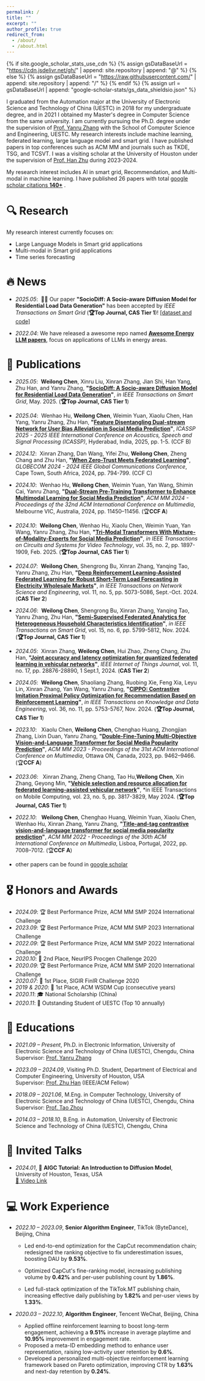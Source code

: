 ```yaml
---
permalink: /
title: ""
excerpt: ""
author_profile: true
redirect_from: 
  - /about/
  - /about.html
---
```


{% if site.google_scholar_stats_use_cdn %}
{% assign gsDataBaseUrl = "https://cdn.jsdelivr.net/gh/" | append: site.repository | append: "@" %}
{% else %}
{% assign gsDataBaseUrl = "https://raw.githubusercontent.com/" | append: site.repository | append: "/" %}
{% endif %}
{% assign url = gsDataBaseUrl | append: "google-scholar-stats/gs_data_shieldsio.json" %}

<span class='anchor' id='about-me'></span>

I graduated from the Automation major at the University of Electronic Science and Technology of China (UESTC) in 2018 for my undergraduate degree, and in 2021 I obtained my Master's degree in Computer Science from the same university. I am currently pursuing the Ph.D. degree under the supervision of  [Prof. Yanru Zhang](https://scholar.google.com/citations?user=6I1ytegAAAAJ&hl=en) with the School of Computer Science and Engineering, UESTC. My research interests include machine learning, federated learning, large language model and smart grid. I have published papers in top conferences such as ACM MM and journals such as TKDE, TSG, and TCSVT. I was a visiting scholar at the University of Houston under the supervision of [Prof. Han Zhu](http://www2.egr.uh.edu/~zhan2/) during 2023-2024.

My research interest includes AI in smart grid, Recommendation, and Multi-modal in machine learning. I have published 26 papers with total <a href='https://scholar.google.com/citations?user=ukaTvisAAAAJ'>google scholar citations <strong><span id='total_cit'>140+</span></strong></a> .

# 🔍 Research
My research interest currently focuses on:
- Large Language Models in Smart grid applications
- Multi-modal in Smart grid applications
- Time series forecasting

# 🔥 News
* *2025.05*: &nbsp;🎉🎉 Our paper **"SocioDiff: A Socio-aware Diffusion Model for Residential Load Data Generation"** has been accepted by *IEEE Transactions on Smart Grid* (**🏆Top Journal, CAS Tier 1**)! [[dataset and code]](https://github.com/Intelligame/SocialDiff)

- *2022.04*:  We have released a awesome repo named **[Awesome Energy LLM papers](https://github.com/chenweilong915/awesome_energy_LLM)**, focus on applications of LLMs in energy areas.

# 📝 Publications 

- *2025.05*: &nbsp;**Weilong Chen**, Xinru Liu, Xinran Zhang, Jian Shi, Han Yang, Zhu Han, and Yanru Zhang, **"[SocioDiff: A Socio-aware Diffusion Model for Residential Load Data Generation](https://github.com/Intelligame/SocialDiff)"**, *in IEEE Transactions on Smart Grid*, May. 2025. (**🏆Top Journal, CAS Tier 1**)

- *2025.04*: &nbsp;Wenhao Hu, **Weilong Chen**, Weimin Yuan, Xiaolu Chen, Han Yang, Yanru Zhang, Zhu Han, **"[Feature Disentangling Dual-stream Network for User Bias Alleviation in Social Media Prediction](https://ieeexplore.ieee.org/abstract/document/10890121)"**, *ICASSP 2025 - 2025 IEEE International Conference on Acoustics, Speech and Signal Processing (ICASSP)*, Hyderabad, India, 2025, pp. 1-5. (CCF B)

- *2024.12*: &nbsp;Xinran Zhang, Dan Wang, Yifei Zhu, **Weilong Chen**, Zheng Chang and Zhu Han, **"[When Zero-Trust Meets Federated Learning](https://ieeexplore.ieee.org/abstract/document/10901088)"**, *GLOBECOM 2024 - 2024 IEEE Global Communications Conference*, Cape Town, South Africa, 2024, pp. 794-799. (CCF C)

- *2024.10*: &nbsp;Wenhao Hu, **Weilong Chen**, Weimin Yuan, Yan Wang, Shimin Cai, Yanru Zhang, **"[Dual-Stream Pre-Training Transformer to Enhance Multimodal Learning for Social Media Prediction](https://dl.acm.org/doi/abs/10.1145/3664647.3688998)"**, *ACM MM 2024 - Proceedings of the 32nd ACM International Conference on Multimedia*, Melbourne VIC, Australia, 2024, pp. 11450–11456. (🏆**CCF A**)

- *2024.10*: &nbsp;**Weilong Chen**, Wenhao Hu, Xiaolu Chen, Weimin Yuan, Yan Wang, Yanru Zhang, Zhu Han, **"[Tri-Modal Transformers With Mixture-of-Modality-Experts for Social Media Prediction](https://ieeexplore.ieee.org/abstract/document/10705363)"**, *in IEEE Transactions on Circuits and Systems for Video Technology*, vol. 35, no. 2, pp. 1897-1909, Feb. 2025. (**🏆Top Journal, CAS Tier 1**)


- *2024.07*: &nbsp;**Weilong Chen**, Shengrong Bu, Xinran Zhang, Yanqing Tao, Yanru Zhang, Zhu Han, **"[Deep Reinforcement Learning-Assisted Federated Learning for Robust Short-Term Load Forecasting in Electricity Wholesale Markets](https://ieeexplore.ieee.org/abstract/document/10598399/)"**, *in IEEE Transactions on Network Science and Engineering*, vol. 11, no. 5, pp. 5073-5086, Sept.-Oct. 2024. (**CAS Tier 2**)

- *2024.06*: &nbsp;**Weilong Chen**, Shengrong Bu, Xinran Zhang, Yanqing Tao, Yanru Zhang, Zhu Han, **"[Semi-Supervised Federated Analytics for Heterogeneous Household Characteristics Identification](https://ieeexplore.ieee.org/abstract/document/10559406)"**, *in IEEE Transactions on Smart Grid*, vol. 15, no. 6, pp. 5799-5812, Nov. 2024. (**🏆Top Journal, CAS Tier 1**)

- *2024.05*: &nbsp;Xinran Zhang, **Weilong Chen**, Hui Zhao, Zheng Chang, Zhu Han, **"[Joint accuracy and latency optimization for quantized federated learning in vehicular networks](https://ieeexplore.ieee.org/abstract/document/10542529/)"**, *IEEE Internet of Things Journal*, vol. 11, no. 17, pp. 28876-28890, 1 Sept.1, 2024. (**CAS Tier 2**)

- *2024.05*: &nbsp;**Weilong Chen**, Shaoliang Zhang, Ruobing Xie, Feng Xia, Leyu Lin, Xinran Zhang, Yan Wang, Yanru Zhang, **"[CIPPO: Contrastive Imitation Proximal Policy Optimization for Recommendation Based on Reinforcement Learning](https://ieeexplore.ieee.org/abstract/document/10534824)"**, *in IEEE Transactions on Knowledge and Data Engineering*, vol. 36, no. 11, pp. 5753-5767, Nov. 2024. (**🏆Top Journal, CAS Tier 1**)

- *2023.10*: &nbsp; Xiaolu Chen, **Weilong Chen**, Chenghao Huang, Zhongjian Zhang, Lixin Duan, Yanru Zhang, **"[Double-Fine-Tuning Multi-Objective Vision-and-Language Transformer for Social Media Popularity Prediction](https://dl.acm.org/doi/abs/10.1145/3581783.3612845)"**, *ACM MM 2023 - Proceedings of the 31st ACM International Conference on Multimedia*, Ottawa ON, Canada, 2023, pp. 9462–9466. (🏆**CCF A**)

- *2023.06*: &nbsp; Xinran Zhang, Zheng Chang, Tao Hu,**Weilong Chen**, Xin Zhang, Geyong Min, **"[Vehicle selection and resource allocation for federated learning-assisted vehicular network](https://ieeexplore.ieee.org/abstract/document/10559406)"**, *in IEEE Transactions on Mobile Computing, vol. 23, no. 5, pp. 3817-3829, May 2024. (**🏆Top Journal, CAS Tier 1**)

- *2022.10*: &nbsp; **Weilong Chen**, Chenghao Huang, Weimin Yuan, Xiaolu Chen, Wenhao Hu, Xinran Zhang, Yanru Zhang, **"[Title-and-tag contrastive vision-and-language transformer for social media popularity prediction](https://dl.acm.org/doi/abs/10.1145/3503161.3551568)"**, *ACM MM 2022 - Proceedings of the 30th ACM International Conference on Multimedia*, Lisboa, Portugal, 2022, pp. 7008–7012. (🏆**CCF A**)

- other papers can be found in [google scholar](https://scholar.google.com.hk/citations?hl=zh-CN&user=ukaTvisAAAAJ)

# 🎖 Honors and Awards

- *2024.09*: 🏆 Best Performance Prize, ACM MM SMP 2024 International Challenge  
- *2023.09*: 🏆 Best Performance Prize, ACM MM SMP 2023 International Challenge  
- *2022.09*: 🏆 Best Performance Prize, ACM MM SMP 2022 International Challenge  
- *2020.10*: 🥈 2nd Place, NeurIPS Procgen Challenge 2020  
- *2020.09*: 🏆 Best Performance Prize, ACM MM SMP 2020 International Challenge  
- *2020.07*: 🥇 1st Place, SIGIR FinIR Challenge 2020  
- *2019 & 2020*: 🥇 1st Place, ACM WSDM Cup (consecutive years)  
- *2020.11*: 🎓 National Scholarship (China)  
- *2020.11*: 🏅 Outstanding Student of UESTC (Top 10 annually)

# 📖 Educations

- *2021.09 – Present*, Ph.D. in Electronic Information, University of Electronic Science and Technology of China (UESTC), Chengdu, China  
  Supervisor: [Prof. Yanru Zhang](https://scholar.google.com/citations?user=6I1ytegAAAAJ&hl=en)

- *2023.09 – 2024.09*, Visiting Ph.D. Student, Department of Electrical and Computer Engineering, University of Houston, USA  
  Supervisor: [Prof. Zhu Han](http://www2.egr.uh.edu/~zhan2/) (IEEE/ACM Fellow)

- *2018.09 – 2021.06*, M.Eng. in Computer Technology, University of Electronic Science and Technology of China (UESTC), Chengdu, China  
  Supervisor: [Prof. Tao Zhou](https://scholar.google.com/citations?user=MXgWgmEAAAAJ&hl=en)

- *2014.03 – 2018.10*, B.Eng. in Automation, University of Electronic Science and Technology of China (UESTC), Chengdu, China

# 💬 Invited Talks
- *2024.01*, 🎤 **AIGC Tutorial: An Introduction to Diffusion Model**, University of Houston, Texas, USA  
  [🎥 Video Link](https://www.youtube.com/watch?v=43AaufBaNKQ)

# 💻 Work Experience

- *2022.10 – 2023.09*, **Senior Algorithm Engineer**, TikTok (ByteDance), Beijing, China  
  - Led end-to-end optimization for the CapCut recommendation chain; redesigned the ranking objective to fix underestimation issues, boosting DAU by **9.53%**.  

  - Optimized CapCut's fine-ranking model, increasing publishing volume by **0.42%** and per-user publishing count by **1.86%**.
  - Led full-stack optimization of the TikTok.MT publishing chain, increasing effective daily publishing by **1.82%** and per-user views by **1.33%**.

- *2020.03 – 2022.10*, **Algorithm Engineer**, Tencent WeChat, Beijing, China  
  - Applied offline reinforcement learning to boost long-term engagement, achieving a **9.51%** increase in average playtime and **10.95%** improvement in engagement rate.  
  - Proposed a meta-ID embedding method to enhance user representation, raising low-activity user retention by **0.6%**.  
  - Developed a personalized multi-objective reinforcement learning framework based on Pareto optimization, improving CTR by **1.63%** and next-day retention by **0.24%**.  

